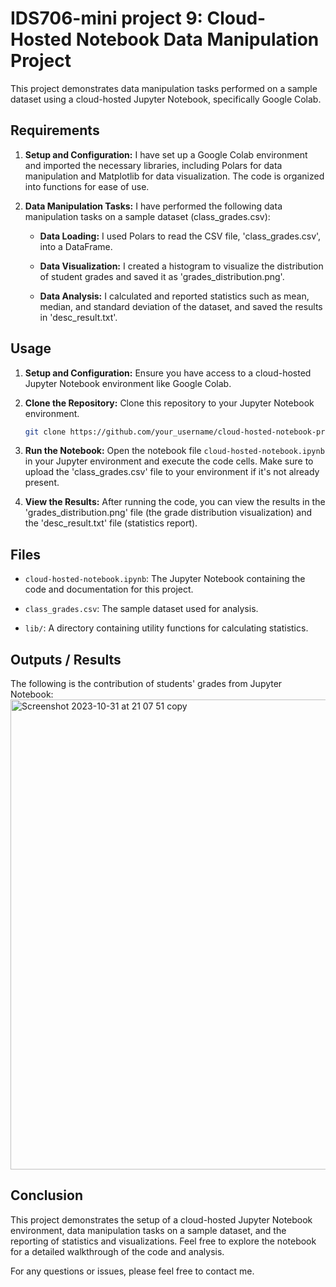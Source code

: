 # IDS706-mini project 9:  Cloud-Hosted Notebook Data Manipulation Project

This project demonstrates data manipulation tasks performed on a sample dataset using a cloud-hosted Jupyter Notebook, specifically Google Colab.

## Requirements 

1. **Setup and Configuration:** I have set up a Google Colab environment and imported the necessary libraries, including Polars for data manipulation and Matplotlib for data visualization. The code is organized into functions for ease of use.

2. **Data Manipulation Tasks:** I have performed the following data manipulation tasks on a sample dataset (class_grades.csv):

    - **Data Loading:** I used Polars to read the CSV file, 'class_grades.csv', into a DataFrame.

    - **Data Visualization:** I created a histogram to visualize the distribution of student grades and saved it as 'grades_distribution.png'.

    - **Data Analysis:** I calculated and reported statistics such as mean, median, and standard deviation of the dataset, and saved the results in 'desc_result.txt'.

## Usage

1. **Setup and Configuration:** Ensure you have access to a cloud-hosted Jupyter Notebook environment like Google Colab.

2. **Clone the Repository:** Clone this repository to your Jupyter Notebook environment.

    ```bash
    git clone https://github.com/your_username/cloud-hosted-notebook-project.git
    ```

3. **Run the Notebook:** Open the notebook file `cloud-hosted-notebook.ipynb` in your Jupyter environment and execute the code cells. Make sure to upload the 'class_grades.csv' file to your environment if it's not already present.

4. **View the Results:** After running the code, you can view the results in the 'grades_distribution.png' file (the grade distribution visualization) and the 'desc_result.txt' file (statistics report).

## Files

- `cloud-hosted-notebook.ipynb`: The Jupyter Notebook containing the code and documentation for this project.

- `class_grades.csv`: The sample dataset used for analysis.

- `lib/`: A directory containing utility functions for calculating statistics.

## Outputs / Results
The following is the contribution of students' grades from Jupyter Notebook:
<img width="752" alt="Screenshot 2023-10-31 at 21 07 51 copy" src="https://github.com/nogibjj/mini-proj9-rc/assets/123079408/bb6f7d61-4452-45af-8419-7b05b848b884">


## Conclusion

This project demonstrates the setup of a cloud-hosted Jupyter Notebook environment, data manipulation tasks on a sample dataset, and the reporting of statistics and visualizations. Feel free to explore the notebook for a detailed walkthrough of the code and analysis.

For any questions or issues, please feel free to contact me.

